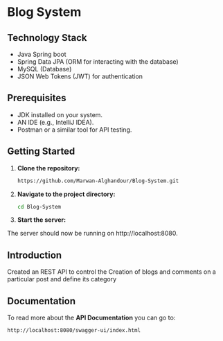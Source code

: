 # Blog System

## Technology Stack

- Java Spring boot
- Spring Data JPA (ORM for interacting with the database)
- MySQL (Database)
- JSON Web Tokens (JWT) for authentication

## Prerequisites

- JDK installed on your system.
- AN IDE (e.g., IntelliJ IDEA).
- Postman or a similar tool for API testing.

## Getting Started

1. **Clone the repository:**
   ```bash
   https://github.com/Marwan-Alghandour/Blog-System.git
   
2. **Navigate to the project directory:**

   ```bash
   cd Blog-System

4. **Start the server:**

The server should now be running on http://localhost:8080.

## Introduction

Created an REST API to control the Creation of blogs and comments on a particular post and define its category

## Documentation

To read more about the **API Documentation** you can go to:
```bash
http://localhost:8080/swagger-ui/index.html
